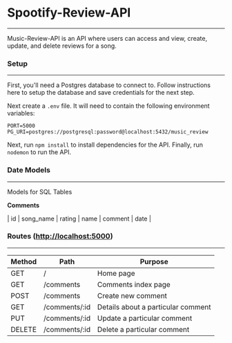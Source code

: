 # Spootify-Review-API
***

Music-Review-API is an API where users can access and view, create, update, and delete reviews for a song.

### **Setup**
***

First, you'll need a Postgres database to connect to. Follow instructions here to setup the database and save credentials for the next step.

Next create a `.env` file. It will need to contain the following environment variables:
```
PORT=5000
PG_URI=postgres://postgresql:password@localhost:5432/music_review
```
Next, run `npm install` to install dependencies for the API.
Finally, run `nodemon` to run the API.

### **Date Models**
***
Models for SQL Tables

**Comments**

| id | song_name | rating | name | comment | date |


### **Routes** ([http://localhost:5000](http://localhost:5000))
***

| Method | Path | Purpose  |
| ------ | ---- | -------- |
| GET    | /    | Home page| 
| GET | /comments | Comments index page |
| POST | /comments | Create new comment |
| GET | /comments/:id | Details about a particular comment |
| PUT | /comments/:id | Update a particular comment |
| DELETE | /comments/:id | Delete a particular comment |